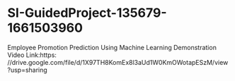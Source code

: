 # SI-GuidedProject-135679-1661503960
Employee Promotion Prediction Using Machine Learning
Demonstration Video Link:https: //drive.google.com/file/d/1X97TH8KomEx8l3aUd1W0KmOWotapESzM/view?usp=sharing
